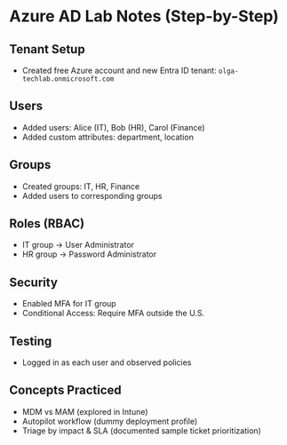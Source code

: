 # Azure AD Lab Notes (Step-by-Step)

## Tenant Setup
- Created free Azure account and new Entra ID tenant: `olga-techlab.onmicrosoft.com`

## Users
- Added users: Alice (IT), Bob (HR), Carol (Finance)
- Added custom attributes: department, location

## Groups
- Created groups: IT, HR, Finance
- Added users to corresponding groups

## Roles (RBAC)
- IT group → User Administrator  
- HR group → Password Administrator  

## Security
- Enabled MFA for IT group  
- Conditional Access: Require MFA outside the U.S.  

## Testing
- Logged in as each user and observed policies  

## Concepts Practiced
- MDM vs MAM (explored in Intune)  
- Autopilot workflow (dummy deployment profile)  
- Triage by impact & SLA (documented sample ticket prioritization)
